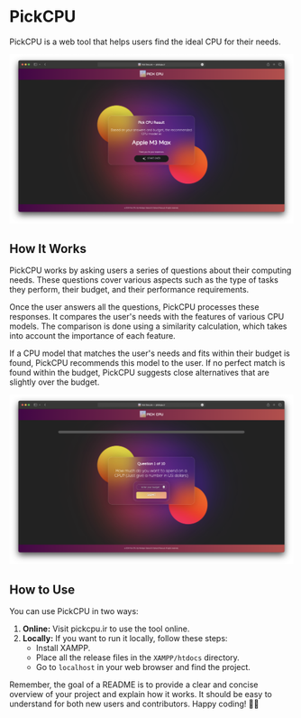 

# PickCPU

PickCPU is a web tool that helps users find the ideal CPU for their needs. 

<img src="Result Page.png"/>

## How It Works

PickCPU works by asking users a series of questions about their computing needs. These questions cover various aspects such as the type of tasks they perform, their budget, and their performance requirements.

Once the user answers all the questions, PickCPU processes these responses. It compares the user's needs with the features of various CPU models. The comparison is done using a similarity calculation, which takes into account the importance of each feature.

If a CPU model that matches the user's needs and fits within their budget is found, PickCPU recommends this model to the user. If no perfect match is found within the budget, PickCPU suggests close alternatives that are slightly over the budget.

<img src="Homepage.png"/>

## How to Use

You can use PickCPU in two ways:

1. **Online:** Visit pickcpu.ir to use the tool online.
2. **Locally:** If you want to run it locally, follow these steps:
    - Install XAMPP.
    - Place all the release files in the `XAMPP/htdocs` directory.
    - Go to `localhost` in your web browser and find the project.

Remember, the goal of a README is to provide a clear and concise overview of your project and explain how it works. It should be easy to understand for both new users and contributors. Happy coding! 👩‍💻
